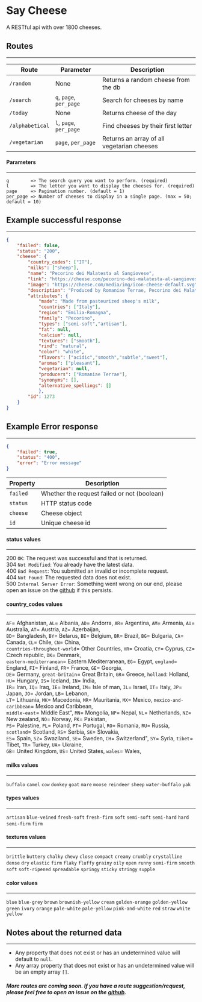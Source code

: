 # Say Cheese
A RESTful api with over 1800 cheeses.

## Routes
---
| Route | Parameter | Description |
| --- | --- | --- |
| `/random` | None | Returns a random cheese from the db |
| `/search` | `q`, `page`, `per_page` | Search for cheeses by name |
| `/today` | None | Returns cheese of the day |
| `/alphabetical` | `l`, `page`, `per_page` | Find cheeses by their first letter |
| `/vegetarian` | `page`, `per_page` | Returns an array of all vegetarian cheeses |

#### Parameters
---
```
q        => The search query you want to perform. (required)
l        => The letter you want to display the cheeses for. (required)
page     => Pagination number. (default = 1)
per_page => Number of cheeses to display in a single page. (max = 50; default = 10)
```

## Example successful response
---
```json
{
    "failed": false,
    "status": "200",
    "cheese": {
        "country_codes": ["IT"],
        "milks": ["sheep"],
        "name": "Pecorino dei Malatesta al Sangiovese",
        "link": "https://cheese.com/pecorino-dei-malatesta-al-sangiovese/",
        "image": "https://cheese.com/media/img/icon-cheese-default.svg",
        "description": "Produced by Romaniae Terrae, Pecorino dei Malatesta al Sangiovese is an Italian cheese made with highly selected sheep's milk pasteurized at optimum temperature. Cheese wheels are first matured in a cold room at 6° - 8°C. Later, during the final stage of maturation they are treated with Sangiovese red wine and kept in a cold room at 8°C for about 30 days.The Sangiovese red wine gives the cheese a dark burgundy rind beneath which lies a smooth white paste with a delicate mouthfeel and a sweet sheep's milk flavour with an aftertaste of wine.",
        "attributes": {
            "made": "Made from pasteurized sheep's milk",
            "countries": ["Italy"],
            "region": "Emilia-Romagna",
            "family": "Pecorino",
            "types": ["semi-soft","artisan"],
            "fat": null,
            "calcium": null,
            "textures": ["smooth"],
            "rind": "natural",
            "color": "white",
            "flavors": ["acidic","smooth","subtle","sweet"],
            "aromas": ["pleasant"],
            "vegetarian": null,
            "producers": ["Romaniae Terrae"],
            "synonyms": [],
            "alternative_spellings": []
            },
        "id": 1273
    }
}
```

## Example Error response
---
```json
{
    "failed": true,
    "status": "400",
    "error": "Error message"
}
```

| Property | Description |
| --- | --- |
| `failed` | Whether the request failed or not (boolean) |
| `status` | HTTP status code |
| `cheese` | Cheese object |
| `id` | Unique cheese id |

#### status values
---
200 `OK`: The request was successful and that is returned. \
304 `Not Modified`: You already have the latest data. \
400 `Bad Request`: You submitted an invalid or incomplete request. \
404 `Not Found`: The requested data does not exist. \
500 `Internal Server Error`: Something went wrong on our end, please open an issue on the [github](https://github.com/illusionman1212/say-cheese/issues) if this persists.

#### country_codes values
---
`AF`= Afghanistan,
`AL`= Albania,
`AD`= Andorra,
`AR`= Argentina,
`AM`= Armenia,
`AU`= Australia,
`AT`= Austria,
`AZ`= Azerbaijan, \
`BD`= Bangladesh,
`BY`= Belarus,
`BE`= Belgium,
`BR`= Brazil,
`BG`= Bulgaria,
`CA`= Canada,
`CL`= Chile,
`CN`= China, \
`countries-throughout-world`= Other Countries,
`HR`= Croatia,
`CY`= Cyprus,
`CZ`= Czech republic,
`DK`= Denmark, \
`eastern-mediterranean`= Eastern Mediterranean,
`EG`= Egypt,
`england`= England,
`FI`= Finland,
`FR`= France,
`GE`= Georgia, \
`DE`= Germany,
`great-britain`= Great Britain,
`GR`= Greece,
`holland`: Holland,
`HU`= Hungary,
`IS`= Iceland,
`IN`= India, \
`IR`= Iran,
`IQ`= Iraq,
`IE`= Ireland,
`IM`= Isle of man,
`IL`= Israel,
`IT`= Italy,
`JP`= Japan,
`JO`= Jordan,
`LB`= Lebanon, \
`LT`= Lithuania,
`MK`= Macedonia,
`MR`= Mauritania,
`MX`= Mexico,
`mexico-and-caribbean`= Mexico and Caribbean, \
`middle-east`= Middle East",
`MN`= Mongolia,
`NP`= Nepal,
`NL`= Netherlands,
`NZ`= New zealand,
`NO`= Norway,
`PK`= Pakistan, \
`PS`= Palestine,
`PL`= Poland,
`PT`= Portugal,
`RO`= Romania,
`RU`= Russia,
`scotland`= Scotland,
`RS`= Serbia,
`SK`= Slovakia, \
`ES`= Spain,
`SZ`= Swaziland,
`SE`= Sweden,
`CH`= Switzerland",
`SY`= Syria,
`tibet`= Tibet,
`TR`= Turkey,
`UA`= Ukraine, \
`GB`= United Kingdom,
`US`= United States,
`wales`= Wales,

#### milks values
---
`buffalo`
`camel`
`cow`
`donkey`
`goat`
`mare`
`moose`
`reindeer`
`sheep`
`water-buffalo`
`yak`

#### types values
---
`artisan`
`blue-veined`
`fresh-soft`
`fresh-firm`
`soft`
`semi-soft`
`semi-hard`
`hard`
`semi-firm`
`firm`

#### textures values
---
`brittle`
`buttery`
`chalky`
`chewy`
`close`
`compact`
`creamy`
`crumbly`
`crystalline`
`dense`
`dry`
`elastic`
`firm`
`flaky`
`fluffy`
`grainy`
`oily`
`open`
`runny`
`semi-firm`
`smooth`
`soft`
`soft-ripened`
`spreadable`
`springy`
`sticky`
`stringy`
`supple`

#### color values
---
`blue`
`blue-grey`
`brown`
`brownish-yellow`
`cream`
`golden-orange`
`golden-yellow`
`green`
`ivory`
`orange`
`pale-white`
`pale-yellow`
`pink-and-white`
`red`
`straw`
`white`
`yellow`


## Notes about the returned data
---
- Any property that does not exist or has an undetermined value will default to `null`.
- Any array property that does not exist or has an undetermined value will be an empty array `[]`.

##### More routes are coming soon. If you have a route suggestion/request, please feel free to open an issue on the [github](https://github.com/illusionman1212/say-cheese/issues).